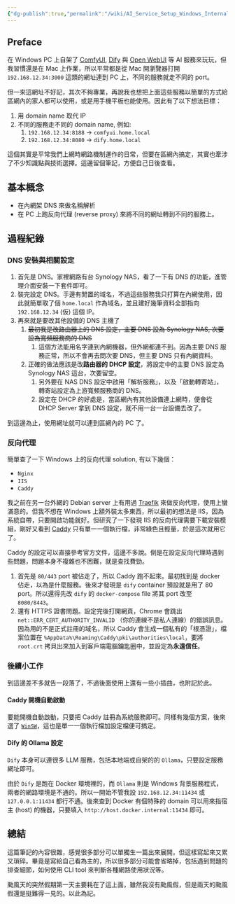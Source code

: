 ```yaml
---
{"dg-publish":true,"permalink":"/wiki/AI_Service_Setup_Windows_InternalDNS_ReverseProxy_Configuration/","title":"在 Windows 上自架 AI 服務：內網 DNS 與反向代理配置","tags":["dify","ollama","comfyui","reverse-proxy","open-webui","caddy","winsw","dns"]}
---
```



## Preface

在 Windows PC 上自架了 [ComfyUI](https://github.com/comfyanonymous/ComfyUI), [Dify](https://dify.ai/) 與 [Open WebUI](https://openwebui.com/) 等 AI 服務來玩玩，但我習慣還是在 Mac 上作業，所以平常都是從 Mac 開瀏覽器打開 `192.168.12.34:3000` 這類的網址連到 PC 上，不同的服務就走不同的 port。

但一來這網址不好記，其次不夠專業，再說我也想把上面這些服務以簡單的方式給區網內的家人都可以使用，或是用手機平板也能使用。因此有了以下想法目標：

1. 用 domain name 取代 IP
2. 不同的服務走不同的 domain name, 例如:
	1. `192.168.12.34:8188` -> `comfyui.home.local`
	2. `192.168.12.34:8080` -> `dify.home.local`

這個其實是平常我們上網時網路機制運作的日常，但要在區網內搞定，其實也牽涉了不少知識點與技術選擇。這邊留個筆記，方便自己日後查看。

## 基本概念

- 在內網架 DNS 來做名稱解析
- 在 PC 上跑反向代理 (reverse proxy) 來將不同的網址轉到不同的服務上。

## 過程紀錄

### DNS 安裝與相關設定

1. 首先是 DNS。家裡網路有台 Synology NAS，看了一下有 DNS 的功能，進管理介面安裝一下套件即可。
2. 裝完設定 DNS。手邊有閒置的域名，不過這些服務我只打算在內網使用，因此就簡單取了個 `home.local` 作為域名，並且建好幾筆資料全部指向 `192.168.12.34` (仮) 這個 IP。
3. 再來就是要改其他設備的 DNS 主機了
	1. ~~最初我是改路由器上的 DNS 設定，主要 DNS 設為 Synology NAS, 次要設為寬頻服務商的 DNS~~
		1. 這個方法能用名字連到內網機器，但外網都連不到。因為主要 DNS 服務正常，所以不會再去問次要 DNS，但主要 DNS 只有內網資料。
	2. 正確的做法應該是改**路由器的 DHCP 設定**，將設定中的主要 DNS 設定為 Synology NAS 這台，次要留空。
		1. 另外要在 NAS DNS 設定中啟用「解析服務」，以及「啟動轉寄站」，轉寄站設定為上游寬頻服務商的 DNS。
		2. 設定在 DHCP 的好處是，當區網內有其他設備連上網時，便會從 DHCP Server 拿到 DNS 設定，就不用一台一台設備去改了。

到這邊為止，使用網址就可以連到區網內的 PC 了。

### 反向代理

簡單查了一下 Windows 上的反向代理 solution, 有以下幾個：
- `Nginx`
- `IIS`
- `Caddy`

我之前在另一台外網的 Debian server 上有用過 [Traefik](https://traefik.io/) 來做反向代理，使用上蠻滿意的。但我不想在 Windows 上額外裝太多東西，所以最初的想法是 IIS，因為系統自帶，只要開啟功能就好。但研究了一下發現 IIS 的反向代理需要下載安裝模組，剛好又看到 [Caddy](https://caddyserver.com/) 只有單一一個執行檔，非常綠色且輕量，於是這次就用它了。

Caddy 的設定可以直接參考官方文件，這邊不多說。倒是在設定反向代理時遇到些問題，問題本身不複雜也不困難，就是查找費勁。

1. 首先是 `80/443` port 被佔走了，所以 Caddy 跑不起來。最初找到是 docker 佔走，以為是什麼服務。後來才發現是 `dify` container 預設就是用了 80 port。所以還得先改 `dify` 的 `docker-compose` file 將其 port 改至 `8080/8443`。
2. 還有 HTTPS 證書問題。設定完後打開網頁，Chrome 會跳出 `net::ERR_CERT_AUTHORITY_INVALID` （你的連線不是私人連線）的錯誤訊息。因為用的不是正式註冊的域名，所以 Caddy 會生成一個私有的「根憑證」，檔案位置在 `%AppData%\Roaming\Caddy\pki\authorities\local`，要將 `root.crt` 拷貝出來加入到客戶端電腦鑰匙圈中，並設定為**永遠信任**。

### 後續小工作

到這邊差不多就告一段落了，不過後面使用上還有一些小插曲，也附記於此。

#### Caddy 開機自動啟動

要能開機自動啟動，只要把 Caddy 註冊為系統服務即可。同樣有幾個方案，後來選了 [`WinSW`](https://github.com/winsw/winsw)，這也是單一一個執行檔加設定檔便可搞定。

#### Dify 的 Ollama 設定

`Dify` 本身可以連很多 LLM 服務，包括本地端或自架的的 `Ollama`，只要設定服務網址即可。

由於 `Dify` 是跑在 Docker 環境裡的，而 `Ollama` 則是 Windows 背景服務程式，兩者的網路環境是不通的。所以一開始不管我設 `192.168.12.34:11434` 或 `127.0.0.1:11434` 都行不通。後來查到 Docker 有個特殊的 domain 可以用來指宿主 (host) 的機器，只要填入 `http://host.docker.internal:11434` 即可。

## 總結

這篇筆記的內容很雜，感覺很多部分可以單獨生一篇出來展開，但這樣寫起來又累又瑣碎。畢竟是寫給自己看為主的，所以很多部分可能會省略掉，包括遇到問題的排查細節，如何使用 CLI tool 來判斷各種網路使用狀況等。

颱風天的突然假期第一天主要耗在了這上面，雖然我沒有颱風假，但是兩天的颱風假還是挺難得一見的。以此為記。